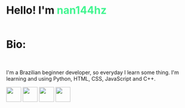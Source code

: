 <h1> Hello! I'm <span style="color:#42f590">nan144hz</span> </h1>
<div style="display: flex; justify-content: space-around; flex-direction: column;">
   <div>
      <h1>Bio:</h1><br>
      <p>I'm a Brazilian beginner developer, so everyday I learn some thing. I'm learning and using Python, HTML, CSS, JavaScript and C++.</p>
   </div>
</div>
<div>
   <img src="https://cdn.jsdelivr.net/gh/devicons/devicon/icons/html5/html5-original.svg" width=40 height=40/>
   <img src="https://cdn.jsdelivr.net/gh/devicons/devicon/icons/css3/css3-original.svg" width=40 height=40/>
   <img src="https://cdn.jsdelivr.net/gh/devicons/devicon/icons/javascript/javascript-original.svg" width=40 height=40/>
   <img src="https://cdn.jsdelivr.net/gh/devicons/devicon/icons/python/python-original.svg" width=40 height=40/>
</div>
